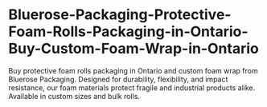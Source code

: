 # Bluerose-Packaging-Protective-Foam-Rolls-Packaging-in-Ontario-Buy-Custom-Foam-Wrap-in-Ontario
Buy protective foam rolls packaging in Ontario and custom foam wrap from Bluerose Packaging. Designed for durability, flexibility, and impact resistance, our foam materials protect fragile and industrial products alike. Available in custom sizes and bulk rolls.
